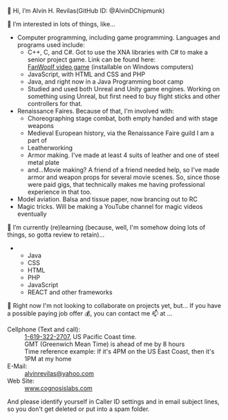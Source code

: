👋 Hi, I’m Alvin H. Revilas(GitHub ID:  @AlvinDChipmunk)

👀 I’m interested in lots of things, like...
<ul>
  <li>Computer programming, including game programming.  Languages and programs used include:<br />
    <ul>
      <li>C++, C, and C#.  Got to use the XNA libraries with C# to make a senior project game.  Link can be found here:<br />
        <a href="https://github.com/AlvinDChipmunk/FanWoolf">FanWoolf video game</a> (installable on Windows computers)</li>
      <li>JavaScript, with HTML and CSS and PHP</li>
      <li>Java, and right now in a Java Programming boot camp</li>
      <li>Studied and used both Unreal and Unity game engines.  Working on something using Unreal, but first need to buy flight sticks and other controllers for that.</li>
    </ul>
  </li>
  <li>Renaissance Faires.  Because of that, I'm involved with:<br />
    <ul>
      <li>Choreographing stage combat, both empty handed and with stage weapons</li>
      <li>Medieval European history, via the Renaissance Faire guild I am a part of</li>
      <li>Leatherworking</li>
      <li>Armor making.  I've made at least 4 suits of leather and one of steel metal plate</li>
      <li>and...Movie making? A friend of a friend needed help, so I've made armor and weapon props for several movie scenes.  
        So, since those were paid gigs, that technically makes me having professional experience in that too.</li>
    </ul>
  </li>
  <li>Model aviation.  Balsa and tissue paper, now brancing out to RC</li>
  <li>Magic tricks.  Will be making a YouTube channel for magic videos eventually</li>
</ul>

🌱 I’m currently (re)learning (because, well, I'm somehow doing lots of things, so gotta review to retain)...
<ul>
  <li>
    <ul>
      <li>Java</li>
      <li>CSS</li>
      <li>HTML</li>
      <li>PHP</li>
      <li>JavaScript</li>
      <li>REACT and other frameworks</li>
    </ul>
  </li>
</ul>

💞️ Right now I'm not looking to collaborate on projects yet, but...
If you have a possible paying job offer 💰, you can contact me 📫 at ...
<dl>
  <dt>Cellphone (Text and call):</dt>
    <dd><a href="tel:16193222707">1-619-322-2707</a>, US Pacific Coast time.<br />
  GMT (Greenwich Mean Time) is ahead of me by 8 hours<br />
  Time reference example:  If it's 4PM on the US East Coast, then it's 1PM at my home</dd>
  <dt>E-Mail:</dt>
    <dd><a href="mailto:alvinrevilas@yahoo.com?Subject=Email%20from%20GitHub%20portfolio%20website">alvinrevilas@yahoo.com</a></dd>
  <dt>Web Site:</dt>
  <dd><a href="http://http://www.cognosislabs.com/">www.cognosislabs.com</a></dd>
</dl>
And please identify yourself in Caller ID settings and in email subject lines, so you don't get deleted or put into a spam folder.

<!---
AlvinDChipmunk/AlvinDChipmunk is a ✨ special ✨ repository because its `README.md` (this file) appears on your GitHub profile.
You can click the Preview link to take a look at your changes.
--->

